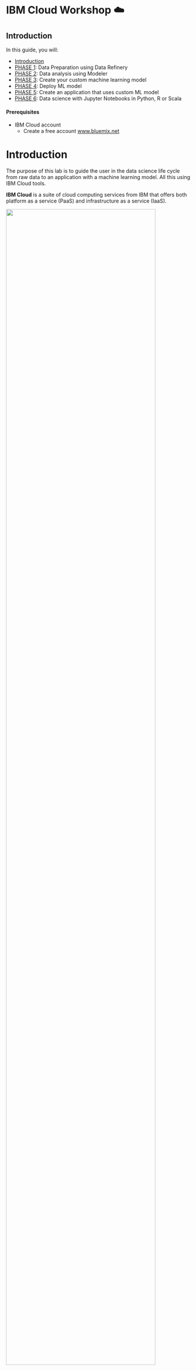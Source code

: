 # IBM Cloud Workshop :cloud:

## Introduction 
In this guide, you will:
  - [Introduction](#introduction)
  - [PHASE 1](#phase-1): Data Preparation using Data Refinery
  - [PHASE 2](#phase-2): Data analysis using Modeler
  - [PHASE 3](#phase-3): Create your custom machine learning model 
  - [PHASE 4](#phase-4): Deploy ML model 
  - [PHASE 5](#phase-5): Create an application that uses custom ML model 
  - [PHASE 6](#phase-6): Data science with Jupyter Notebooks in Python, R or Scala


#### Prerequisites
- IBM Cloud account
  - Create a free account www.bluemix.net

# Introduction 
The purpose of this lab is to guide the user in the data science life cycle from raw data to an application with a machine learning model. All this using IBM Cloud tools. 

**IBM Cloud** is a suite of cloud computing services from IBM that offers both platform as a service (PaaS) and infrastructure as a service (IaaS). 

<img src="/images/IBMCloud.png" width="90%" height="90%">

**Watson Studio** is an integrated environment designed to make it easy to develop, train, manage models and deploy AI-powered applications. It is a solution delivered on the IBM Cloud. Watson Studio provides a suite of tools for data scientists, application developers and subject matter experts to collaboratively and easily work with data.

![](/images/Tools.png?raw=true)

In the picture above you can see the collection of IBM Cloud tools we are going to use in this workshop:

      - Watson Studio  - Data science, ML
      - Cloud Object Storage -  Storage
      - Watson Machine Learning - ML Model deployment
      - Node-RED - Application logic
      - Watson Assistant - Bot service integration 


# PHASE 1: Data Preparation using Data Refinery

**Data Refinery** it’s a self-service data preparation client for data scientists, data engineers, and business analysts. With it, you can quickly transform large amounts of raw data into consumable, quality information that’s ready for analytics. Data Refinery makes it easy to explore, prepare, and deliver data that people across your organization can trust.

## Step 1: Create a Watson Studio Project
Before we start with the data preparation we need to create a project in Watson Studio. In order to create a project login to Watson Studio: https://eu-gb.dataplatform.ibm.com/ 

To create a project with all tools click on the _New Project_ icon in the dashboard. 
![](/images/Picture1.png?raw=true)

Next you will see the different types of projects available in Watson Studio. For this lab we will use the _Complete_ project. Select that and click on _OK_.

<img src="/images/Picture2.png" width="60%" height="60%">

On the New project screen, add a name and optional description for the project.
You could restric who can be a collaborator. For example, if you want to restrict the project to internal users for security reasons. In this case we don't need to apply any restrictions. 
Choose whether to restrict who you can add as a collaborators. You can't change this setting after you create the project.

<img src="/images/Picture3.png" width="80%" height="80%">

Every project needs a Cloud Object Storage service associated. **Cloud Object Storage** is storage for the cloud. Essentially a key-value store, files (or any binary data) are given an identifying key (or name) and stored as an 'object' in a uniquely named 'bucket' or 'container'. 

Click _Add_ to connect with your existing instance or to create a new one. If you have an existing Object Storage instance select the "Existing" tab and connect with your instance. If you need to create a new Object Storage select the pricing plan, in this case Lite, the free plan, is enough. Then click on _Create_.

<img src="/images/Picture4.png" width="80%" height="80%">

A new window will be prompted to confirm the creating of the service. Confirm the plan is Lite, resource group is default and you can edit the name of the service if you want. When you are ready click on _Confirm_.

<img src="/images/Picture5.png" width="50%" height="50%">

Click on _Refresh_ and you will see the Cloud Object Storage service associated with the project. Click on _Create_.
![](/images/Picture6.png?raw=true)

Your project is ready! 👍

## Step 2: Add data to your project

After you create a project, you add data assets to it so that you can work with data. All the collaborators in the project are automatically authorized to access the data in the project. 
You can add data assets from these sources to legacy projects:

    Local files
    Community
    Database connections
    
In this lab we will add a simple .csv file from our local collection. Download the file from this link: **BOX LINK WITH THE DATA SET** Password will be delivered during the workshop. 

From your project's _Assets_ page, click the Find and add data icon (<img src="/images/Icon1.png" width="3%" height="3%">).

Browse the file or drag them onto the Load pane.
![](/images/Picture7.png?raw=true)

The files are saved in the object storage that is associated with your project and are listed as data assets on the Assets page of your project.

## Step 3: Data refinery

Refining data consists of cleansing and shaping it. When you cleanse data, you fix or remove data that is incorrect, incomplete, improperly formatted, or duplicated. And when you shape data, you customize it by filtering, sorting, combining or removing columns, and performing operations.

As you manipulate your data, you build a customized data flow that you can modify in real time and save for future re-use. When you save the refined data set, you typically load it to a different location than where you read it from. In this way, your source data can remain untouched by the refinement process.

If you want to be able to save refined data to cloud or on-premises data sources, create connections for this purpose. Source connections can only be used to read data; target connections can only be used to load (save) data. 

In this lab we will create a new .csv file with our refined data set. 

Open Data Refinery by clicking Tools > Data Refinery.

<img src="/images/DR1.png" width="50%" height="50%">

Select the project you want to work in and then click _Select Data_ to select the data you want to work with.

<img src="/images/DR2.png" width="100%" height="100%">

On the Data tab, apply operations to cleanse, shape, and enrich your data. You can enter R code in the command line and let autocomplete assist you in getting the syntax right. Or you can use the Operations menu to browse operation categories or search for a specific operation, then let the UI guide you.

<img src="/images/DR3.png" width="60%" height="60%">

**--> OPERATIONS TO THE SAMPLE DATA DESCRIBED**

Validate your data throughout the data refinement process.
Use visualizations to gain insights into your data and to uncover patterns, trends, and correlations within your data.

When you've refined the sample data set to suit your needs, click the _Run data flow_ icon in the toolbar to run the data flow on the entire data set.

By default, Data Refinery uses the name of the data source to name the data flow and the target data set. You can change these names, but you can't change the project that these data assets belong to.

a. In the Data flow details pane, optionally edit the name of the data flow and enter a description for it. You can also add a one-time or repeating schedule for the data flow.

b. In the Data flow output pane, optionally edit the name of the target data set and enter a description for it. You can save the target data set to the project, to a connection, or to a connected data asset . If you save it to the project, you can save it as a new data asset (by default) or you can replace an existing data asset. To save the target data set to a connection or as a connected data asset or to replace an existing data asset, use Change Location.

Click _Save and Run_.

**SANDRA** https://dataplatform.cloud.ibm.com/docs/content/refinery/refining_data.html?context=analytics&linkInPage=true

# PHASE 2
## Data analysis using Modeler
**Modele: Flow editor** You can create a machine learning flow, which is a graphical representation of a data model, or a deep learning flow, which is a graphical representation of a neural network design, by using the Flow Editor. Use it to prepare or shape data, train or deploy a model, or transform data and export it back to a database table or file.


# PHASE 3
## Create your custom machine learning model


# PHASE 4
## Deploy ML model
**IBM Watson Machine Learning** is a full-service IBM Cloud offering that makes it easy for developers and data scientists to work together to integrate predictive capabilities with their applications. The Machine Learning service is a set of REST APIs that you can call from any programming language to develop applications that make smarter decisions, solve tough problems, and improve user outcomes.

To design, train, and deploy machine learning models in IBM Watson Studio, you need to associate an IBM Watson Machine Learning service instance, as well as some supporting services (such as IBM Cloud Object Storage), with a project.

Services are added in the _Settings_ page of your project in Watson Studio.

<img src="/images/Model1.png" width="70%" height="70%">

Click _Add service_ under Associated Services and choose Watson.

<img src="/images/Model2.png" width="100%" height="100%">

Select Watson Machine Learning from the Catalog and click _Add_.

<img src="/images/Model3.png" width="100%" height="100%">

If you already have a service created in IBM Cloud you can connect that to your project in the _Existing_ tab. In this case we are going to create a new machine learning instance. 
Select the Lite plan, for this workshop the free plan will be enough. Then click on _Create_.

<img src="/images/Model4.png" width="100%" height="100%">

You will need to confirm the creation of the service. In this step it is possible to change the name of the service. Feel free to edit the name and then click on _Confirm_.

<img src="/images/Model5.png" width="50%" height="50%">

Great! You created a Watson Machine Learning service and associated it with your Watson Studio project. In the list of services connected to the project you should see now Watson machine learning. 

<img src="/images/Model6.png" width="70%" height="70%">



# PHASE 5
## Create an application that uses custom ML model 

## Step X. Create a Node-RED application

**Node-RED** is a visual tool for wiring the internet of things - connecting hardware devices, APIs and online services in a new and interesting way. Node-RED provides a browser-based flow editor that makes it easy to wire together flows using the wide range nodes in the palette. Flows can be then deployed to the runtime in a single-click.

1. In a browser navigate to https://bluemix.net
2.	Select 'LOG IN' then enter your log in information and press 'SIGN IN'.  You should see your dashboard. 
3.	Select the 'CATALOG' view.
![](/images/App1.png?raw=true)
4.	Locate the Node-RED started service and click on it. 
<img src="/images/App2.png" width="50%" height="50%">

5.	Enter a name for your application, as shown below (host will automatically be completed). The host name must be unique on IBM Cloud, so please choose a name with your company name or initials to try to make a unique name.  Press 'CREATE'. 
![](/images/App3.png?raw=true)
 
6.	Your application is now staging and will be up and running in a short while. Click 'OVERVIEW' to see information about your application. 
*Note: If you are using Lite accounts your application will be in an awake mode. That means that if after 10 days your application has not been used IBM will stop it.*
![](/images/PictureX.png?raw=true)

7.	When fully staged, click on the View app link, next to the green or half green circle, this launches the Node-RED main page. 
![](/images/App3b.png?raw=true)

<img src="/images/App4.png" width="50%" height="50%">
  
8.	Configure your Node-RED editor. In this section, you will set up a username and password to protect your flow. 
<img src="/images/App5.png" width="50%" height="50%">

9.	Write an username and a password of your choice and click 'Next'. Remember that it does not have to be related to your IBM Cloud ID. 
<img src="/images/App6.png" width="50%" height="50%">
 
#### Your Node-RED flow is all set! Enter your credentials to access the editor.

<img src="/images/App8.png" width="70%" height="70%">
 
Now click Go to your Node-RED flow editor to open the flow editor.

10.	When using Node-RED we build our apps using this graphical editor interface to wire together the blocks we need. We can simply drag and drop the blocks from the left menu into the workspace in the center of the screen and connect them to create a new flow. 

Note: If you get an "Authorization denied" message when deploying your applications make your sure you are logged in. Click on the icon on the top right side of the Node-RED canvas and login with the credentials you created in the previous steps. 

## Step X: Add new nodes to the Node-RED palette
We are going to add new nodes to the Node-RED palette directly from the Node-RED window. For this lab we need the following nodes:

      - node-red-dashboard

In the Node-RED window click on the three lines on the top right corner and in the menu, click on the "Manage palette". This will open the node menu where you can add new nodes to your application. 

<img src="/images/App23.png" width="30%" height="30%">

You will see the nodes that are installed by default and if you go to the 'install' tab you can search for any node package and add it directly to your app.

<img src="/images/App24.png" width="50%" height="50%">
             
Search for the dashboard nodes by writing 'dashboard'. This will return multiple node packages, you need to install the package 'node-red-dashboard'. Find it in the search results and click on install. 

<img src="/images/App25.png" width="50%" height="50%">
 
This will prompt a window to confirm the installation. Click on install and wait few minutes, the application may require a restart. Click "Done" to close the left side menu. 

<img src="/images/App26.png" width="50%" height="50%">

After few seconds you will see the new nodes in your Node-RED palette.

## Step X: Import the Node-RED application flow
In this section we will build a simple flow to represent the user interface that will interact with our ML model created in Watson Studio. 

Copy the content of the **ApplicationFlow.json** file. 
Import the flow by simply clickcing on the 3 white lines on the top right corner of the Node-RED window.  Import - Clipboard.

<img src="/images/App27.png" width="50%" height="50%">

Paste the text you copied from the file. 

<img src="/images/App28.png" width="50%" height="50%">

The flow will create a new flow window named 'ML-UI'. This flow reads input data from the user and calls the ML model to give a prediction in the UI. 
![](/images/App29.png?raw=true)
 
You will need to do some editing on few nodes.
**EDIT ML CREDENTIALS**

It also possible to change the looks of your user interface in the dashboard tab. 

<img src="/images/App30.png" width="50%" height="50%">

Deploy your application changes from the Deploy button on the top right side of the screeen. 

## Step X. Check your webapp UI! 
The dashboard nodes added an UI to our Node-RED application. To access the UI go to:
http://yourAppName.eu-gb.mybluemix.net/ui - UK

Remember that if you are in US, Germany Sydney the addredd will look slightly different:
http://yourAppName.mybluemix.net/ui - US South
http://yourAppName.eu-de.mybluemix.net/ui - Germany
http://yourAppName.au-syd.mybluemix.net/ui - Sydney

Awesome, you web app is ready! Now you can interact with the machine learning model you created from the webapp. :+1:


# PHASE 6
## Data science with Jupyter Notebooks in Python, R or Scala
A Jupyter notebook is a web-based environment for interactive computing. You can run small pieces of code that process your data, and you can immediately view the results of your computation. Notebooks include all of the building blocks you need to work with data:

    The data
    The code computations that process the data
    Visualizations of the results
    Text and rich media to enhance understanding
